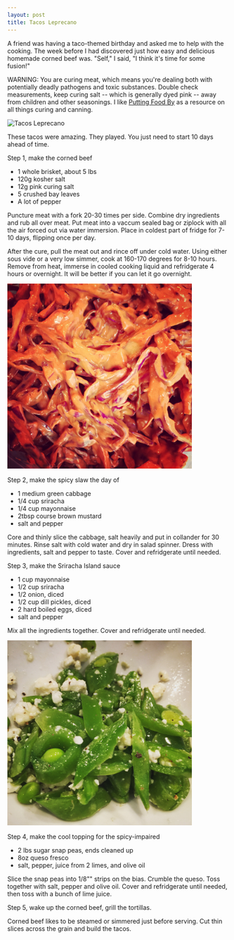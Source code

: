 ```yaml
---
layout: post
title: Tacos Leprecano
---
```

A friend was having a taco-themed birthday and asked me to help with the cooking. The week before I had discovered just how easy and delicious homemade corned beef was. "Self," I said, "I think it's time for some fusion!"

WARNING: You are curing meat, which means you're dealing both with potentially deadly pathogens and toxic substances. Double check measurements, keep curing salt -- which is generally dyed pink -- away from children and other seasonings. I like [Putting Food By](http://smile.amazon.com/Putting-Food-Fifth-Ruth-Hertzberg/dp/0452296226/ref=sr_1_1?ie=UTF8&qid=1431873283&sr=8-1) as a resource on all things curing and canning.

<img src="/images/tacos.JPG" alt="Tacos Leprecano" style="width: 420px;"/>

These tacos were amazing. They played. You just need to start 10 days ahead of time.

Step 1, make the corned beef

* 1 whole brisket, about 5 lbs
* 120g kosher salt
* 12g pink curing salt   
* 5 crushed bay leaves
* A lot of pepper

Puncture meat with a fork 20-30 times per side. Combine dry ingredients and rub all over meat. Put meat into a vaccum sealed bag or ziplock with all the air forced out via water immersion. Place in coldest part of fridge for 7-10 days, flipping once per day.

After the cure, pull the meat out and rince off under cold water. Using either sous vide or a very low simmer, cook at 160-170 degrees for 8-10 hours. Remove from heat, immerse in cooled cooking liquid and refridgerate 4 hours or overnight. It will be better if you can let it go overnight.

<img src="/images/spicy-slaw.JPG" alt="Spicy Slaw" style="width: 420px;"/>

Step 2, make the spicy slaw the day of

* 1 medium green cabbage
* 1/4 cup sriracha
* 1/4 cup mayonnaise
* 2tbsp course brown mustard
* salt and pepper

Core and thinly slice the cabbage, salt heavily and put in collander for 30 minutes. Rinse salt with cold water and dry in salad spinner. Dress with ingredients, salt and pepper to taste. Cover and refridgerate until needed.

Step 3, make the Sriracha Island sauce

* 1 cup mayonnaise
* 1/2 cup sriracha
* 1/2 onion, diced
* 1/2 cup dill pickles, diced
* 2 hard boiled eggs, diced
* salt and pepper

Mix all the ingredients together. Cover and refridgerate until needed.

<img src="/images/pea-slaw.JPG" alt="Pea Slaw" style="width: 420px;"/>

Step 4, make the cool topping for the spicy-impaired

* 2 lbs sugar snap peas, ends cleaned up
* 8oz queso fresco
* salt, pepper, juice from 2 limes, and olive oil

Slice the snap peas into 1/8"" strips on the bias. Crumble the queso. Toss together with salt, pepper and olive oil. Cover and refridgerate until needed, then toss with a bunch of lime juice.

Step 5, wake up the corned beef, grill the tortillas.

Corned beef likes to be steamed or simmered just before serving. Cut thin slices across the grain and build the tacos.

